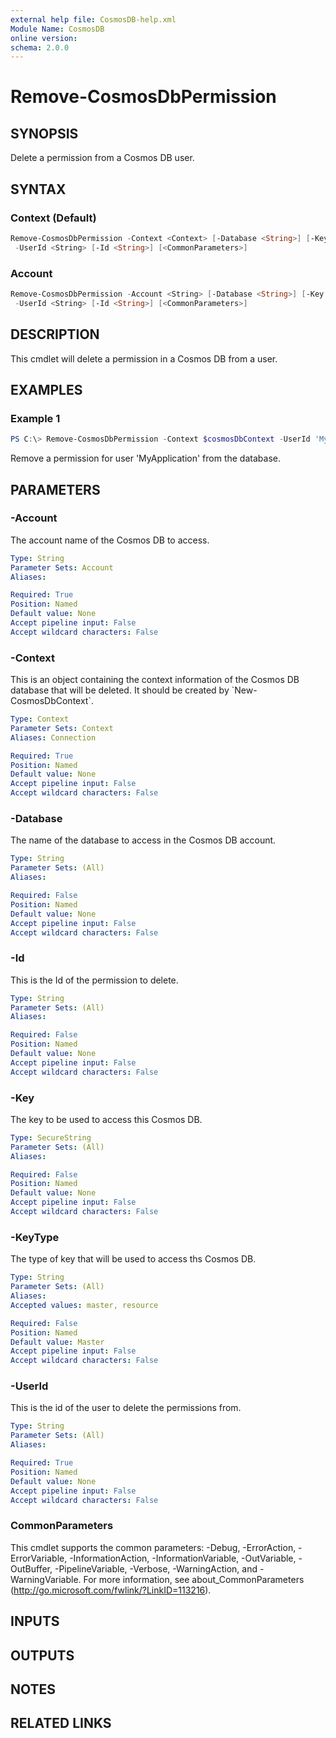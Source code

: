 ```yaml
---
external help file: CosmosDB-help.xml
Module Name: CosmosDB
online version:
schema: 2.0.0
---
```


# Remove-CosmosDbPermission

## SYNOPSIS

Delete a permission from a Cosmos DB user.

## SYNTAX

### Context (Default)

```powershell
Remove-CosmosDbPermission -Context <Context> [-Database <String>] [-Key <SecureString>] [-KeyType <String>]
 -UserId <String> [-Id <String>] [<CommonParameters>]
```

### Account

```powershell
Remove-CosmosDbPermission -Account <String> [-Database <String>] [-Key <SecureString>] [-KeyType <String>]
 -UserId <String> [-Id <String>] [<CommonParameters>]
```

## DESCRIPTION

This cmdlet will delete a permission in a Cosmos DB from a user.

## EXAMPLES

### Example 1

```powershell
PS C:\> Remove-CosmosDbPermission -Context $cosmosDbContext -UserId 'MyApplication' -Id 'r_mynewcollection'
```

Remove a permission for user 'MyApplication' from the database.

## PARAMETERS

### -Account

The account name of the Cosmos DB to access.

```yaml
Type: String
Parameter Sets: Account
Aliases:

Required: True
Position: Named
Default value: None
Accept pipeline input: False
Accept wildcard characters: False
```

### -Context

This is an object containing the context information of the Cosmos DB database
that will be deleted. It should be created by \`New-CosmosDbContext\`.

```yaml
Type: Context
Parameter Sets: Context
Aliases: Connection

Required: True
Position: Named
Default value: None
Accept pipeline input: False
Accept wildcard characters: False
```

### -Database

The name of the database to access in the Cosmos DB account.

```yaml
Type: String
Parameter Sets: (All)
Aliases:

Required: False
Position: Named
Default value: None
Accept pipeline input: False
Accept wildcard characters: False
```

### -Id

This is the Id of the permission to delete.

```yaml
Type: String
Parameter Sets: (All)
Aliases:

Required: False
Position: Named
Default value: None
Accept pipeline input: False
Accept wildcard characters: False
```

### -Key

The key to be used to access this Cosmos DB.

```yaml
Type: SecureString
Parameter Sets: (All)
Aliases:

Required: False
Position: Named
Default value: None
Accept pipeline input: False
Accept wildcard characters: False
```

### -KeyType

The type of key that will be used to access ths Cosmos DB.

```yaml
Type: String
Parameter Sets: (All)
Aliases:
Accepted values: master, resource

Required: False
Position: Named
Default value: Master
Accept pipeline input: False
Accept wildcard characters: False
```

### -UserId

This is the id of the user to delete the permissions from.

```yaml
Type: String
Parameter Sets: (All)
Aliases:

Required: True
Position: Named
Default value: None
Accept pipeline input: False
Accept wildcard characters: False
```

### CommonParameters

This cmdlet supports the common parameters: -Debug, -ErrorAction, -ErrorVariable, -InformationAction, -InformationVariable, -OutVariable, -OutBuffer, -PipelineVariable, -Verbose, -WarningAction, and -WarningVariable. For more information, see about_CommonParameters (http://go.microsoft.com/fwlink/?LinkID=113216).

## INPUTS

## OUTPUTS

## NOTES

## RELATED LINKS
